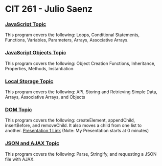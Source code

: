 # CIT 261 - Julio Saenz

### [JavaScript Topic](http://htmlpreview.github.io/?https://github.com/Saenz-Julio/CIT261/blob/master/CIT261/WebContent/Javascript/JavaScript.html)  
This program covers the following: Loops, Conditional Statements, Functions, Variables, Parameters, Arrays, Associative Arrays.

### [JavaScript Objects Topic](http://htmlpreview.github.io/?https://github.com/Saenz-Julio/CIT261/blob/master/CIT261/WebContent/JavascriptObjects/JavaScriptObjects.html)  
This program covers the following: Object Creation Functions, Inheritance, Properties, Methods, Instantiation

### [Local Storage Topic](http://htmlpreview.github.io/?https://github.com/Saenz-Julio/CIT261/blob/master/CIT261/WebContent/LocalStorage/LocalStorage.html) 
This program covers the following: API, Storing and Retrieving Simple Data, Arrays, Associative Arrays, and Objects

### [DOM Topic](http://htmlpreview.github.io/?https://github.com/Saenz-Julio/CIT261/blob/master/CIT261/WebContent/DOM/DOM.html)  
This program covers the following: createElement, appendChild, insertBefore, and removeChild.  It also moves a child from one list to another.
[Presentation 1 Link](https://byui.zoom.us/recording/share/lpMyAmleTXd7tj6uvwnj0fb6MApHVEipGI90WTakp1-wIumekTziMw) (Note: My Presentation starts at 0 minutes)

### [JSON and AJAX Topic](http://htmlpreview.github.io/?https://github.com/Saenz-Julio/CIT261/blob/master/CIT261/WebContent/JSON-AJAX/JSON-AJAX.html)  
This program covers the following: Parse, Stringify, and requesting a JSON file with AJAX.
